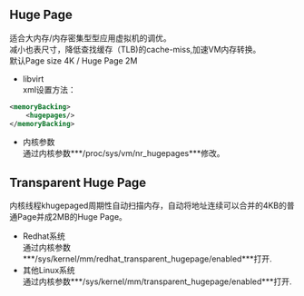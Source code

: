 Huge Page
----
适合大内存/内存密集型型应用虚拟机的调优。  
减小也表尺寸，降低查找缓存（TLB)的cache-miss,加速VM内存转换。  
默认Page size 4K / Huge Page 2M    
+ libvirt  
xml设置方法：
```xml
<memoryBacking>
	<hugepages/>
</memoryBacking>
```
+ 内核参数  
通过内核参数***/proc/sys/vm/nr_hugepages***修改。

Transparent Huge Page
----
内核线程khugepaged周期性自动扫描内存，自动将地址连续可以合并的4KB的普通Page并成2MB的Huge Page。  

+ Redhat系统  
通过内核参数***/sys/kernel/mm/redhat_transparent_hugepage/enabled***打开.  
+ 其他Linux系统  
通过内核参数***/sys/kernel/mm/transparent_hugepage/enabled***打开.  
